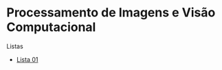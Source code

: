 # Processamento de Imagens e Visão Computacional


Listas
* [Lista 01](pi_files/listas/01/lista01PI.pdf)

